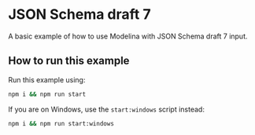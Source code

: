 # JSON Schema draft 7

A basic example of how to use Modelina with JSON Schema draft 7 input.

## How to run this example

Run this example using:

```sh
npm i && npm run start
```

If you are on Windows, use the `start:windows` script instead:

```sh
npm i && npm run start:windows
```
